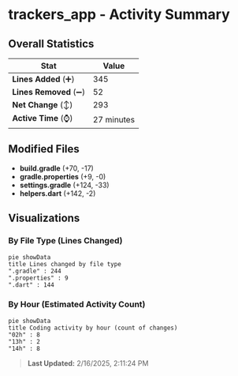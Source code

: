 # trackers_app - Activity Summary 

## Overall Statistics

| Stat                   | Value                                                             |
| ---------------------- | ----------------------------------------------------------------- |
| **Lines Added** (➕)   | 345                                          |
| **Lines Removed** (➖) | 52                                        |
| **Net Change** (↕)    | 293                |
| **Active Time** (⌚)   | 27 minutes |


## Modified Files
- **build.gradle** (+70, -17)
- **gradle.properties** (+9, -0)
- **settings.gradle** (+124, -33)
- **helpers.dart** (+142, -2)

## Visualizations

### By File Type (Lines Changed)

```mermaid
pie showData
title Lines changed by file type
".gradle" : 244
".properties" : 9
".dart" : 144
```

### By Hour (Estimated Activity Count)

```mermaid
pie showData
title Coding activity by hour (count of changes)
"02h" : 8
"13h" : 2
"14h" : 8
```


> **Last Updated:** 2/16/2025, 2:11:24 PM